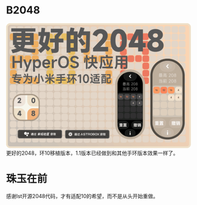 # B2048
![headImg](https://raw.githubusercontent.com/CheongSzesuen/B2048_AstroBox_Release/refs/heads/main/head/head.png)
更好的2048，环10移植版本，1.1版本已经做到和其他手环版本效果一样了。
# 珠玉在前
感谢lst开源2048代码，才有适配10的希望，而不是从头开始重做。
